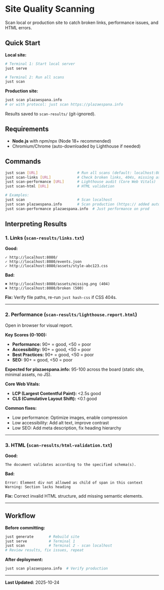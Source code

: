 # Site Quality Scanning

Scan local or production site to catch broken links, performance issues, and HTML errors.

## Quick Start

**Local site:**
```bash
# Terminal 1: Start local server
just serve

# Terminal 2: Run all scans
just scan
```

**Production site:**
```bash
just scan plazaespana.info
# or with protocol: just scan https://plazaespana.info
```

Results saved to `scan-results/` (git-ignored).

## Requirements

- **Node.js** with npm/npx (Node 18+ recommended)
- Chromium/Chrome (auto-downloaded by Lighthouse if needed)

## Commands

```bash
just scan [URL]                  # Run all scans (default: localhost:8080)
just scan-links [URL]            # Check broken links, 404s, missing assets
just scan-performance [URL]      # Lighthouse audit (Core Web Vitals)
just scan-html [URL]             # HTML validation

# Examples:
just scan                        # Scan localhost
just scan plazaespana.info       # Scan production (https:// added automatically)
just scan-performance plazaespana.info  # Just performance on prod
```

## Interpreting Results

### 1. Links (`scan-results/links.txt`)

**Good:**
```
✓ http://localhost:8080/
✓ http://localhost:8080/events.json
✓ http://localhost:8080/assets/style-abc123.css
```

**Bad:**
```
✖ http://localhost:8080/assets/missing.png (404)
✖ http://localhost:8080/broken (500)
```

**Fix:** Verify file paths, re-run `just hash-css` if CSS 404s.

---

### 2. Performance (`scan-results/lighthouse.report.html`)

Open in browser for visual report.

**Key Scores (0-100):**
- **Performance:** 90+ = good, <50 = poor
- **Accessibility:** 90+ = good, <50 = poor
- **Best Practices:** 90+ = good, <50 = poor
- **SEO:** 90+ = good, <50 = poor

**Expected for plazaespana.info:** 95-100 across the board (static site, minimal assets, no JS).

**Core Web Vitals:**
- **LCP (Largest Contentful Paint):** <2.5s good
- **CLS (Cumulative Layout Shift):** <0.1 good

**Common fixes:**
- Low performance: Optimize images, enable compression
- Low accessibility: Add alt text, improve contrast
- Low SEO: Add meta description, fix heading hierarchy

---

### 3. HTML (`scan-results/html-validation.txt`)

**Good:**
```
The document validates according to the specified schema(s).
```

**Bad:**
```
Error: Element div not allowed as child of span in this context
Warning: Section lacks heading
```

**Fix:** Correct invalid HTML structure, add missing semantic elements.

---

## Workflow

**Before committing:**
```bash
just generate       # Rebuild site
just serve          # Terminal 1
just scan           # Terminal 2 - scan localhost
# Review results, fix issues, repeat
```

**After deployment:**
```bash
just scan plazaespana.info  # Verify production
```

---

**Last Updated:** 2025-10-24
